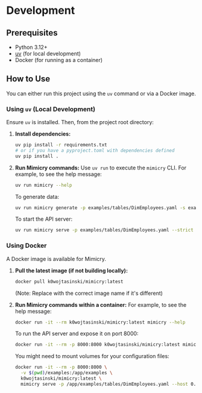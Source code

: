 # Development

## Prerequisites

*   Python 3.12+
*   [uv](https://docs.astral.sh/uv/) (for local development)
*   Docker (for running as a container)

## How to Use

You can either run this project using the `uv` command or via a Docker image.

### Using `uv` (Local Development)

Ensure `uv` is installed. Then, from the project root directory:

1.  **Install dependencies:**
    ```bash
    uv pip install -r requirements.txt 
    # or if you have a pyproject.toml with dependencies defined
    uv pip install .
    ```

2.  **Run Mimicry commands:**
    Use `uv run` to execute the `mimicry` CLI. For example, to see the help message:
    ```bash
    uv run mimicry --help
    ```
    To generate data:
    ```bash
    uv run mimicry generate -p examples/tables/DimEmployees.yaml -s examples/sinks/deltalake_sink.yaml --strict
    ```
    To start the API server:
    ```bash
    uv run mimicry serve -p examples/tables/DimEmployees.yaml --strict
    ```

### Using Docker

A Docker image is available for Mimicry.

1.  **Pull the latest image (if not building locally):**
    ```bash
    docker pull k0wojtasinski/mimicry:latest 
    ```
    (Note: Replace with the correct image name if it's different)

2.  **Run Mimicry commands within a container:**
    For example, to see the help message:
    ```bash
    docker run -it --rm k0wojtasinski/mimicry:latest mimicry --help
    ```
    To run the API server and expose it on port 8000:
    ```bash
    docker run -it --rm -p 8000:8000 k0wojtasinski/mimicry:latest mimicry serve -p examples/tables/DimEmployees.yaml --host 0.0.0.0
    ```
    You might need to mount volumes for your configuration files:
    ```bash
    docker run -it --rm -p 8000:8000 \
      -v $(pwd)/examples:/app/examples \
      k0wojtasinski/mimicry:latest \
      mimicry serve -p /app/examples/tables/DimEmployees.yaml --host 0.0.0.0
    ```
